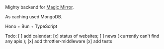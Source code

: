 Mighty backend for [Magic Mirror](https://github.com/Migawk/MagicMirror).

As caching used MongoDB.

Hono + Bun + TypeScript

Todo:
[ ] add calendar;
[x] status of websites;
[ ] news ( currently can't find any apis );
[x] add throttler-middleware
[x] add tests